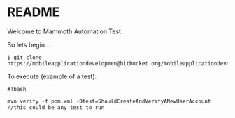 # README #

Welcome to Mammoth Automation Test

So lets begin...
```
$ git clone https://mobileapplicationdevelopmen@bitbucket.org/mobileapplicationdevelopmen/mammothautomation.git/wiki
```

To execute (example of a test):
```
#!bash

mvn verify -f pom.xml -Dtest=ShouldCreateAndVerifyANewUserAccount //this could be any test to run
```